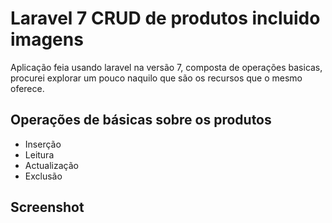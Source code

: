 # Laravel 7 CRUD de produtos incluido imagens

Aplicação feia usando laravel na versão 7, composta de operações basicas, procurei explorar um pouco naquilo que são os recursos que o mesmo oferece.

## Operações de básicas sobre os produtos

*  Inserção
*  Leitura
*  Actualização
*  Exclusão
 
## Screenshot
